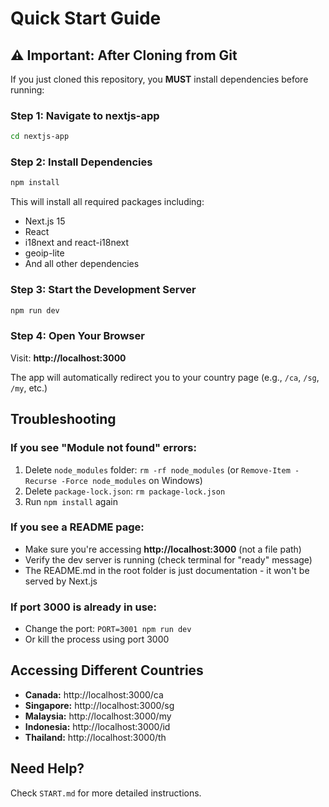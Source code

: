 # Quick Start Guide

## ⚠️ Important: After Cloning from Git

If you just cloned this repository, you **MUST** install dependencies before running:

### Step 1: Navigate to nextjs-app
```bash
cd nextjs-app
```

### Step 2: Install Dependencies
```bash
npm install
```

This will install all required packages including:
- Next.js 15
- React
- i18next and react-i18next
- geoip-lite
- And all other dependencies

### Step 3: Start the Development Server
```bash
npm run dev
```

### Step 4: Open Your Browser
Visit: **http://localhost:3000**

The app will automatically redirect you to your country page (e.g., `/ca`, `/sg`, `/my`, etc.)

## Troubleshooting

### If you see "Module not found" errors:
1. Delete `node_modules` folder: `rm -rf node_modules` (or `Remove-Item -Recurse -Force node_modules` on Windows)
2. Delete `package-lock.json`: `rm package-lock.json`
3. Run `npm install` again

### If you see a README page:
- Make sure you're accessing **http://localhost:3000** (not a file path)
- Verify the dev server is running (check terminal for "ready" message)
- The README.md in the root folder is just documentation - it won't be served by Next.js

### If port 3000 is already in use:
- Change the port: `PORT=3001 npm run dev`
- Or kill the process using port 3000

## Accessing Different Countries

- **Canada:** http://localhost:3000/ca
- **Singapore:** http://localhost:3000/sg
- **Malaysia:** http://localhost:3000/my
- **Indonesia:** http://localhost:3000/id
- **Thailand:** http://localhost:3000/th

## Need Help?

Check `START.md` for more detailed instructions.

